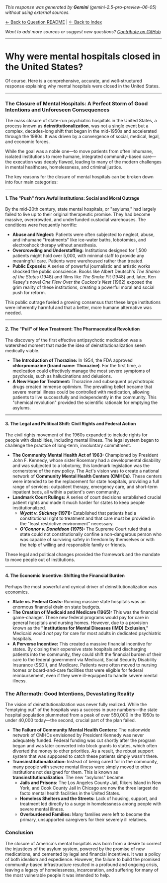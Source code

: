 <!-- 
Generated by: gemini
Model: gemini-2.5-pro-preview-06-05
Prompt type: default
Generated at: 2025-06-10T22:56:26.471926
-->

*This response was generated by **Gemini** (gemini-2.5-pro-preview-06-05) without using external sources.*

[← Back to Question README](README.md) | [← Back to Index](../README.md)

*Want to add more sources or suggest new questions? [Contribute on GitHub](https://github.com/justinwest/SuggestedSources)*

---

# Why were mental hospitals closed in the United States?

Of course. Here is a comprehensive, accurate, and well-structured response explaining why mental hospitals were closed in the United States.

***

### The Closure of Mental Hospitals: A Perfect Storm of Good Intentions and Unforeseen Consequences

The mass closure of state-run psychiatric hospitals in the United States, a process known as **deinstitutionalization**, was not a single event but a complex, decades-long shift that began in the mid-1950s and accelerated through the 1980s. It was driven by a convergence of social, medical, legal, and economic forces.

While the goal was a noble one—to move patients from often inhumane, isolated institutions to more humane, integrated community-based care—the execution was deeply flawed, leading to many of the modern challenges in mental healthcare, homelessness, and criminal justice.

The key reasons for the closure of mental hospitals can be broken down into four main categories:

---

#### 1. The "Push" from Awful Institutions: Social and Moral Outrage

By the mid-20th century, state mental hospitals, or "asylums," had largely failed to live up to their original therapeutic promise. They had become massive, overcrowded, and underfunded custodial warehouses. The conditions were frequently horrific:

*   **Abuse and Neglect:** Patients were often subjected to neglect, abuse, and inhumane "treatments" like ice-water baths, lobotomies, and electroshock therapy without anesthesia.
*   **Overcrowding and Understaffing:** Institutions designed for 1,500 patients might hold over 5,000, with minimal staff to provide any meaningful care. Patients were warehoused rather than treated.
*   **Public Exposés:** A series of powerful journalistic and artistic works shocked the public conscience. Books like Albert Deutsch's *The Shame of the States* (1948) and films like *The Snake Pit* (1948) and, later, Ken Kesey's novel *One Flew Over the Cuckoo's Nest* (1962) exposed the grim reality of these institutions, creating a powerful moral and social push for reform.

This public outrage fueled a growing consensus that these large institutions were inherently harmful and that a better, more humane alternative was needed.

---

#### 2. The "Pull" of New Treatment: The Pharmaceutical Revolution

The discovery of the first effective antipsychotic medication was a watershed moment that made the idea of deinstitutionalization seem medically viable.

*   **The Introduction of Thorazine:** In 1954, the FDA approved **chlorpromazine (brand name: Thorazine)**. For the first time, a medication could effectively manage the most severe symptoms of psychosis, such as hallucinations and delusions.
*   **A New Hope for Treatment:** Thorazine and subsequent psychotropic drugs created immense optimism. The prevailing belief became that severe mental illness could be controlled with medication, allowing patients to live successfully and independently in the community. This "chemical revolution" provided the scientific rationale for emptying the asylums.

---

#### 3. The Legal and Political Shift: Civil Rights and Federal Action

The civil rights movement of the 1960s expanded to include rights for people with disabilities, including mental illness. The legal system began to challenge the practice of long-term, involuntary commitment.

*   **The Community Mental Health Act of 1963:** Championed by President John F. Kennedy, whose sister Rosemary had a developmental disability and was subjected to a lobotomy, this landmark legislation was the cornerstone of the new policy. The Act's vision was to create a national network of **Community Mental Health Centers (CMHCs)**. These centers were intended to be the replacement for state hospitals, providing a full range of services: outpatient therapy, emergency care, and short-term inpatient beds, all within a patient's own community.
*   **Landmark Court Rulings:** A series of court decisions established crucial patient rights and made it much harder for states to keep people institutionalized.
    *   ***Wyatt v. Stickney* (1971):** Established that patients had a constitutional right to treatment and that care must be provided in the "least restrictive environment" necessary.
    *   ***O'Connor v. Donaldson* (1975):** The Supreme Court ruled that a state could not constitutionally confine a non-dangerous person who was capable of surviving safely in freedom by themselves or with the help of willing and responsible family or friends.

These legal and political changes provided the framework and the mandate to move people out of institutions.

---

#### 4. The Economic Incentive: Shifting the Financial Burden

Perhaps the most powerful and cynical driver of deinstitutionalization was economics.

*   **State vs. Federal Costs:** Running massive state hospitals was an enormous financial drain on state budgets.
*   **The Creation of Medicaid and Medicare (1965):** This was the financial game-changer. These new federal programs would pay for care in general hospitals and nursing homes. However, due to a provision known as the **"Institutions for Mental Diseases (IMD) Exclusion,"** Medicaid would *not* pay for care for most adults in dedicated psychiatric hospitals.
*   **A Perverse Incentive:** This created a massive financial incentive for states. By closing their expensive state hospitals and discharging patients into the community, they could shift the financial burden of their care to the federal government via Medicaid, Social Security Disability Insurance (SSDI), and Medicare. Patients were often moved to nursing homes or board-and-care facilities that were eligible for federal reimbursement, even if they were ill-equipped to handle severe mental illness.

### The Aftermath: Good Intentions, Devastating Reality

The vision of deinstitutionalization was never fully realized. While the "emptying out" of the hospitals was a success in pure numbers—the state hospital population plummeted from a peak of over 550,000 in the 1950s to under 40,000 today—the second, crucial part of the plan failed.

*   **The Failure of Community Mental Health Centers:** The nationwide network of CMHCs envisioned by President Kennedy was never adequately funded. Federal funding was cut shortly after the program began and was later converted into block grants to states, which often diverted the money to other priorities. As a result, the robust support system that was supposed to catch these patients simply wasn't there.
*   **Transinstitutionalization:** Instead of being cared for in the community, many people with severe mental illness were simply moved to other institutions not designed for them. This is known as **transinstitutionalization**. The new "asylums" became:
    *   **Jails and Prisons:** The Los Angeles County Jail, Rikers Island in New York, and Cook County Jail in Chicago are now the three largest de facto mental health facilities in the United States.
    *   **Homeless Shelters and the Streets:** Lack of housing, support, and treatment led directly to a surge in homelessness among people with severe mental illness.
    *   **Overburdened Families:** Many families were left to become the primary, unsupported caregivers for their severely ill relatives.

### Conclusion

The closure of America's mental hospitals was born from a desire to correct the injustices of the asylum system, powered by the promise of new medications, and cemented by legal and financial incentives. It was a policy of both idealism and expedience. However, the failure to build the promised community-based infrastructure resulted in a profound and ongoing crisis, leaving a legacy of homelessness, incarceration, and suffering for many of the most vulnerable people it was intended to help.